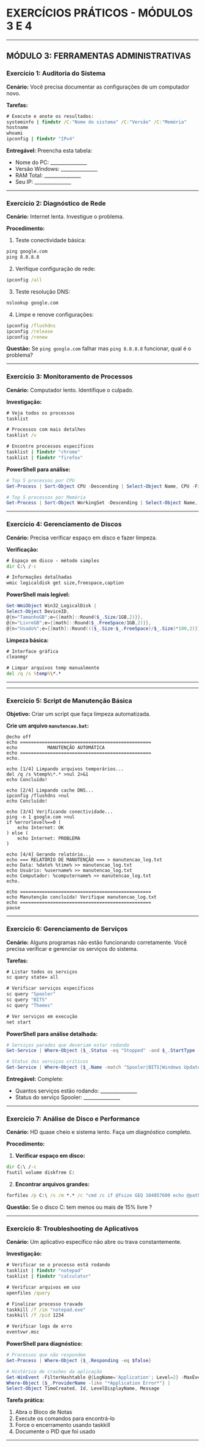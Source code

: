# EXERCÍCIOS PRÁTICOS - MÓDULOS 3 E 4

---

## MÓDULO 3: FERRAMENTAS ADMINISTRATIVAS

### **Exercício 1: Auditoria do Sistema**
**Cenário:** Você precisa documentar as configurações de um computador novo.

**Tarefas:**
```cmd
# Execute e anote os resultados:
systeminfo | findstr /C:"Nome do sistema" /C:"Versão" /C:"Memória"
hostname
whoami
ipconfig | findstr "IPv4"
```

**Entregável:** Preencha esta tabela:
- Nome do PC: _______________
- Versão Windows: _______________
- RAM Total: _______________
- Seu IP: _______________

---

### **Exercício 2: Diagnóstico de Rede**
**Cenário:** Internet lenta. Investigue o problema.

**Procedimento:**
1. Teste conectividade básica:
```cmd
ping google.com
ping 8.8.8.8
```

2. Verifique configuração de rede:
```cmd
ipconfig /all
```

3. Teste resolução DNS:
```cmd
nslookup google.com
```

4. Limpe e renove configurações:
```cmd
ipconfig /flushdns
ipconfig /release
ipconfig /renew
```

**Questão:** Se `ping google.com` falhar mas `ping 8.8.8.8` funcionar, qual é o problema?

---

### **Exercício 3: Monitoramento de Processos**
**Cenário:** Computador lento. Identifique o culpado.

**Investigação:**
```cmd
# Veja todos os processos
tasklist

# Processos com mais detalhes
tasklist /v

# Encontre processos específicos
tasklist | findstr "chrome"
tasklist | findstr "firefox"
```

**PowerShell para análise:**
```powershell
# Top 5 processos por CPU
Get-Process | Sort-Object CPU -Descending | Select-Object Name, CPU -First 5

# Top 5 processos por Memória  
Get-Process | Sort-Object WorkingSet -Descending | Select-Object Name, @{n="MemoriaMB";e={[math]::Round($_.WorkingSet/1MB,2)}} -First 5
```


---

### **Exercício 4: Gerenciamento de Discos**
**Cenário:** Precisa verificar espaço em disco e fazer limpeza.

**Verificação:**
```cmd
# Espaço em disco - método simples
dir C:\ /-c

# Informações detalhadas
wmic logicaldisk get size,freespace,caption
```

**PowerShell mais legível:**
```powershell
Get-WmiObject Win32_LogicalDisk | 
Select-Object DeviceID, 
@{n="TamanhoGB";e={[math]::Round($_.Size/1GB,2)}}, 
@{n="LivreGB";e={[math]::Round($_.FreeSpace/1GB,2)}}, 
@{n="Usado%";e={[math]::Round((($_.Size-$_.FreeSpace)/$_.Size)*100,2)}}
```

**Limpeza básica:**
```cmd
# Interface gráfica
cleanmgr

# Limpar arquivos temp manualmente
del /q /s %temp%\*.*
```

---

---

### **Exercício 5: Script de Manutenção Básica**
**Objetivo:** Criar um script que faça limpeza automatizada.

**Crie um arquivo `manutencao.bat`:**
```batch
@echo off
echo ================================================
echo           MANUTENÇÃO AUTOMÁTICA
echo ================================================
echo.

echo [1/4] Limpando arquivos temporários...
del /q /s %temp%\*.* >nul 2>&1
echo Concluído!

echo [2/4] Limpando cache DNS...
ipconfig /flushdns >nul
echo Concluído!

echo [3/4] Verificando conectividade...
ping -n 1 google.com >nul
if %errorlevel%==0 (
    echo Internet: OK
) else (
    echo Internet: PROBLEMA
)

echo [4/4] Gerando relatório...
echo === RELATÓRIO DE MANUTENÇÃO === > manutencao_log.txt
echo Data: %date% %time% >> manutencao_log.txt
echo Usuário: %username% >> manutencao_log.txt
echo Computador: %computername% >> manutencao_log.txt
echo.

echo ================================================
echo Manutenção concluída! Verifique manutencao_log.txt
echo ================================================
pause
```

---


### **Exercício 6: Gerenciamento de Serviços**
**Cenário:** Alguns programas não estão funcionando corretamente. Você precisa verificar e gerenciar os serviços do sistema.

**Tarefas:**
```cmd
# Listar todos os serviços
sc query state= all

# Verificar serviços específicos
sc query "Spooler"
sc query "BITS"
sc query "Themes"

# Ver serviços em execução
net start
```

**PowerShell para análise detalhada:**
```powershell
# Serviços parados que deveriam estar rodando
Get-Service | Where-Object {$_.Status -eq "Stopped" -and $_.StartType -eq "Automatic"}

# Status dos serviços críticos
Get-Service | Where-Object {$_.Name -match "Spooler|BITS|Windows Update|DNS"} | Select-Object Name, Status, StartType
```

**Entregável:** Complete:
- Quantos serviços estão rodando: _______________
- Status do serviço Spooler: _______________

---

### **Exercício 7: Análise de Disco e Performance**
**Cenário:** HD quase cheio e sistema lento. Faça um diagnóstico completo.

**Procedimento:**
1. **Verificar espaço em disco:**
```cmd
dir C:\ /-c
fsutil volume diskfree C:
```

2. **Encontrar arquivos grandes:**
```cmd
forfiles /p C:\ /s /m *.* /c "cmd /c if @fsize GEQ 104857600 echo @path @fsize"
```

**Questão:** Se o disco C: tem menos ou mais de 15% livre ?

---

### **Exercício 8: Troubleshooting de Aplicativos**
**Cenário:** Um aplicativo específico não abre ou trava constantemente.

**Investigação:**
```cmd
# Verificar se o processo está rodando
tasklist | findstr "notepad"
tasklist | findstr "calculator"

# Verificar arquivos em uso
openfiles /query

# Finalizar processo travado
taskkill /f /im "notepad.exe"
taskkill /f /pid 1234

# Verificar logs de erro
eventvwr.msc
```

**PowerShell para diagnóstico:**
```powershell
# Processos que não respondem
Get-Process | Where-Object {$_.Responding -eq $false}

# Histórico de crashes da aplicação
Get-WinEvent -FilterHashtable @{LogName='Application'; Level=2} -MaxEvents 20 | 
Where-Object {$_.ProviderName -like "*Application Error*"} | 
Select-Object TimeCreated, Id, LevelDisplayName, Message
```

**Tarefa prática:**
1. Abra o Bloco de Notas
2. Execute os comandos para encontrá-lo
3. Force o encerramento usando taskkill
4. Documente o PID que foi usado

---
